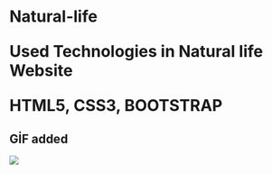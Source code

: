 <h1> Natural-life </>

<p> Used Technologies in Natural life Website </p>

HTML5, CSS3, BOOTSTRAP

<h2> GİF added </h2>

![](Natural.gif)

